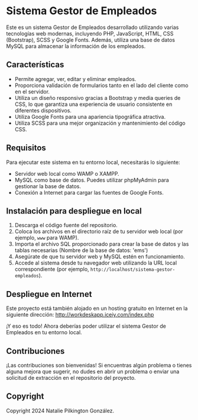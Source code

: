# Sistema Gestor de Empleados

Este es un sistema Gestor de Empleados desarrollado utilizando varias tecnologías web modernas, incluyendo PHP, JavaScript, HTML, CSS (Bootstrap), SCSS y Google Fonts. Además, utiliza una base de datos MySQL para almacenar la información de los empleados.

## Características

- Permite agregar, ver, editar y eliminar empleados.
- Proporciona validación de formularios tanto en el lado del cliente como en el servidor.
- Utiliza un diseño responsivo gracias a Bootstrap y media queries de CSS, lo que garantiza una experiencia de usuario consistente en diferentes dispositivos.
- Utiliza Google Fonts para una apariencia tipográfica atractiva.
- Utiliza SCSS para una mejor organización y mantenimiento del código CSS.

## Requisitos

Para ejecutar este sistema en tu entorno local, necesitarás lo siguiente:

- Servidor web local como WAMP o XAMPP.
- MySQL como base de datos. Puedes utilizar phpMyAdmin para gestionar la base de datos.
- Conexión a Internet para cargar las fuentes de Google Fonts.

## Instalación para despliegue en local

1. Descarga el código fuente del repositorio.
2. Coloca los archivos en el directorio raíz de tu servidor web local (por ejemplo, `www` para WAMP).
3. Importa el archivo SQL proporcionado para crear la base de datos y las tablas necesarias (Nombre de la base de datos: 'ems')
4. Asegúrate de que tu servidor web y MySQL estén en funcionamiento.
5. Accede al sistema desde tu navegador web utilizando la URL local correspondiente (por ejemplo, `http://localhost/sistema-gestor-empleados`).

## Despliegue en Internet

Este proyecto está también alojado en un hosting gratuito en Internet en la siguiente dirección: http://workdeskapp.iceiy.com/index.php

¡Y eso es todo! Ahora deberías poder utilizar el sistema Gestor de Empleados en tu entorno local.

## Contribuciones

¡Las contribuciones son bienvenidas! Si encuentras algún problema o tienes alguna mejora que sugerir, no dudes en abrir un problema o enviar una solicitud de extracción en el repositorio del proyecto.

## Copyright

Copyright 2024 Natalie Pilkington González.

